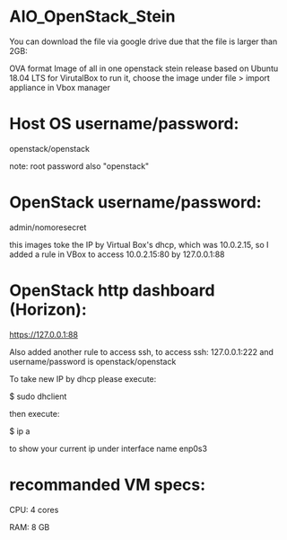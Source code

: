 # AIO_OpenStack_Stein

You can download the file via google drive due that the file is larger than 2GB:


OVA format Image of all in one openstack stein release based on Ubuntu 18.04 LTS for VirutalBox
to run it, choose the image under file > import appliance in Vbox manager

# Host OS username/password: 
openstack/openstack 

note: root password also "openstack"
# OpenStack username/password: 
admin/nomoresecret

this images toke the IP by Virtual Box's dhcp, which was 10.0.2.15, 
so I added a rule in VBox to access 10.0.2.15:80 by 127.0.0.1:88
# OpenStack http dashboard (Horizon):
https://127.0.0.1:88

Also added another rule to access ssh, to access ssh:
127.0.0.1:222
and username/password is openstack/openstack

To take new IP by dhcp please execute:

$ sudo dhclient

then execute:

$ ip a

to show your current ip under interface name enp0s3

# recommanded VM specs:
CPU: 4 cores

RAM: 8 GB
